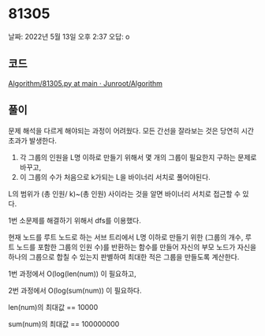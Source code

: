 # 81305

날짜: 2022년 5월 13일 오후 2:37
오답: o

## 코드

[Algorithm/81305.py at main · Junroot/Algorithm](https://github.com/Junroot/Algorithm/blob/main/programmers/81305.py)

## 풀이

문제 해석을 다르게 해야되는 과정이 어려웠다. 모든 간선을 잘라보는 것은 당연히 시간초과가 발생한다.

1. 각 그룹의 인원을 L명 이하로 만들기 위해서 몇 개의 그룹이 필요한지 구하는 문제로 바꾸고, 
2. 이 그룹의 수가 처음으로 k가되는 L을 바이너리 서치로 풀어야된다.

L의 범위가 (총 인원/ k)~(총 인원) 사이라는 것을 알면 바이너리 서치로 접근할 수 있다.

1번 소문제를 해결하기 위해서 dfs를 이용했다.

현재 노드를 루트 노드로 하는 서브 트리에서 L명 이하로 만들기 위한 (그룹의 개수, 루트 노드를 포함한 그룹의 인원 수)를 반환하는 함수를 만들어 자신의 부모 노드가 자신을 하나의 그룹으로 합칠 수 있는지 판별하여 최대한 적은 그룹을 만들도록 계산한다.

1번 과정에서 O(log(len(num)) 이 필요하고, 

2번 과정에서 O(log(sum(num)) 이 필요하다.

len(num)의 최대값 == 10000

sum(num)의 최대값 == 100000000